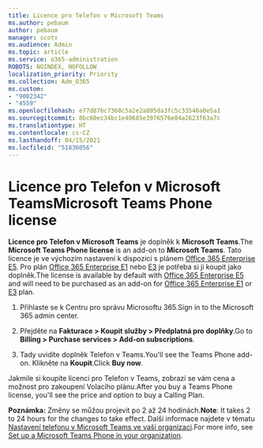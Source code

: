```yaml
---
title: Licence pro Telefon v Microsoft Teams
ms.author: pebaum
author: pebaum
manager: scotv
ms.audience: Admin
ms.topic: article
ms.service: o365-administration
ROBOTS: NOINDEX, NOFOLLOW
localization_priority: Priority
ms.collection: Adm_O365
ms.custom:
- "9002342"
- "4559"
ms.openlocfilehash: e77d876c7368c5a2e2a895da3fc5c33546a0e5a1
ms.sourcegitcommit: 8bc60ec34bc1e40685e3976576e04a2623f63a7c
ms.translationtype: HT
ms.contentlocale: cs-CZ
ms.lasthandoff: 04/15/2021
ms.locfileid: "51836056"
---
```

# <a name="microsoft-teams-phone-license"></a><span data-ttu-id="fdbd3-102">Licence pro Telefon v Microsoft Teams</span><span class="sxs-lookup"><span data-stu-id="fdbd3-102">Microsoft Teams Phone license</span></span>

<span data-ttu-id="fdbd3-103">**Licence pro Telefon v Microsoft Teams** je doplněk k **Microsoft Teams**.</span><span class="sxs-lookup"><span data-stu-id="fdbd3-103">The **Microsoft Teams Phone license** is an add-on to **Microsoft Teams**.</span></span> <span data-ttu-id="fdbd3-104">Tato licence je ve výchozím nastavení k dispozici s plánem [Office 365 Enterprise E5](https://www.microsoft.com/microsoft-365/business/office-365-enterprise-e5-business-software?rtc=1&activetab=pivot%3aoverviewtab). Pro plán [Office 365 Enterprise E1](https://products.office.com/business/office-365-enterprise-e1-business-software) nebo [E3](https://products.office.com/business/office-365-enterprise-e3-business-software) je potřeba si ji koupit jako doplněk.</span><span class="sxs-lookup"><span data-stu-id="fdbd3-104">The license is available by default with [Office 365 Enterprise E5](https://www.microsoft.com/microsoft-365/business/office-365-enterprise-e5-business-software?rtc=1&activetab=pivot%3aoverviewtab) and will need to be purchased as an add-on for [Office 365 Enterprise E1](https://products.office.com/business/office-365-enterprise-e1-business-software) or [E3](https://products.office.com/business/office-365-enterprise-e3-business-software) plan.</span></span>

1. <span data-ttu-id="fdbd3-105">Přihlaste se k Centru pro správu Microsoftu 365.</span><span class="sxs-lookup"><span data-stu-id="fdbd3-105">Sign in to the Microsoft 365 admin center.</span></span>

2. <span data-ttu-id="fdbd3-106">Přejděte na **Fakturace > Koupit služby > Předplatná pro doplňky**.</span><span class="sxs-lookup"><span data-stu-id="fdbd3-106">Go to **Billing > Purchase services > Add-on subscriptions**.</span></span> 

3. <span data-ttu-id="fdbd3-107">Tady uvidíte doplněk Telefon v Teams.</span><span class="sxs-lookup"><span data-stu-id="fdbd3-107">You'll see the Teams Phone add-on.</span></span> <span data-ttu-id="fdbd3-108">Klikněte na **Koupit**.</span><span class="sxs-lookup"><span data-stu-id="fdbd3-108">Click **Buy now**.</span></span>

<span data-ttu-id="fdbd3-109">Jakmile si koupíte licenci pro Telefon v Teams, zobrazí se vám cena a možnost pro zakoupení Volacího plánu.</span><span class="sxs-lookup"><span data-stu-id="fdbd3-109">After you buy a Teams Phone license, you'll see the price and option to buy a Calling Plan.</span></span>

<span data-ttu-id="fdbd3-110">**Poznámka:** Změny se můžou projevit po 2 až 24 hodinách.</span><span class="sxs-lookup"><span data-stu-id="fdbd3-110">**Note**: It takes 2 to 24 hours for the changes to take effect.</span></span> <span data-ttu-id="fdbd3-111">Další informace najdete v tématu [Nastavení telefonu v Microsoft Teams ve vaší organizaci](https://docs.microsoft.com/MicrosoftTeams/setting-up-your-phone-system).</span><span class="sxs-lookup"><span data-stu-id="fdbd3-111">For more info, see [Set up a Microsoft Teams Phone in your organization](https://docs.microsoft.com/MicrosoftTeams/setting-up-your-phone-system).</span></span> 

